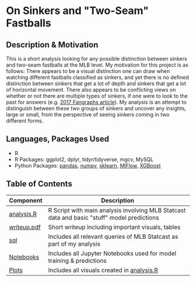# On Sinkers and "Two-Seam" Fastballs

## Description & Motivation
This is a short analysis looking for any possible distinction between sinkers and two-seam fastballs at the MLB level. My motivation for this project is as follows: There appears to be a visual distinction one can draw when watching different fastballs classified as sinkers, and yet there is no defined distinction between sinkers that get a lot of depth and sinkers that get a lot of horizontal movement. There also appears to be conflicting views on whether or not there are multiple types of sinkers, if one were to look to the past for answers (e.g. [2017 Fangraphs article](https://blogs.fangraphs.com/players-view-are-two-seamers-and-sinkers-the-same-pitch/)). My analysis is an attempt to distinguish between these two groups of sinkers and uncover any insights, large or small, from the perspective of seeing sinkers coming in two different forms.

## Languages, Packages Used
- R
- R Packages: ggplot2, dplyr, tidyr/tidyverse, mgcv, MySQL
- Python Packages: [pandas](https://pandas.pydata.org/docs/), [numpy](https://numpy.org/doc/), [sklearn](https://scikit-learn.org/stable/index.html), [MlFlow](https://mlflow.org/), [XGBoost](https://xgboost.readthedocs.io/en/stable/)

## Table of Contents

| Component | Description |
|-------|---------------------------------------------------------------------------------------------------------------------------------------------------|
| [analysis.R](https://github.com/joshsalce/sinkers_vs_two_seams/blob/main/analysis.R)| R Script with main analysis involving MLB Statcast data and basic "stuff" model predictions |
| [writeup.pdf](https://github.com/joshsalce/sinkers_vs_two_seams/blob/main/writeup.pdf)| Short writeup including important visuals, tables |
| [sql](https://github.com/joshsalce/sinkers_vs_two_seams/tree/main/sql)| Includes all relevant queries of MLB Statcast as part of my analysis | 
| [Notebooks](https://github.com/joshsalce/sinkers_vs_two_seams/tree/main/Notebooks) | Includes all Jupyter Notebooks used for model training & predictions |
| [Plots](https://github.com/joshsalce/sinkers_vs_two_seams/tree/main/Plots) | Includes all visuals created in [analysis.R](https://github.com/joshsalce/sinkers_vs_two_seams/blob/main/analysis.R) |


